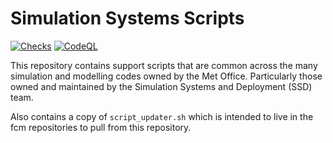 # Simulation Systems Scripts

[![Checks](https://github.com/MetOffice/SimSys_Scripts/actions/workflows/lint.yml/badge.svg)](https://github.com/MetOffice/SimSys_Scripts/actions/workflows/lint.yml)
[![CodeQL](https://github.com/MetOffice/SimSys_Scripts/actions/workflows/github-code-scanning/codeql/badge.svg)](https://github.com/MetOffice/SimSys_Scripts/actions/workflows/github-code-scanning/codeql)

This repository contains support scripts that are common across the many
simulation and modelling codes owned by the Met Office. Particularly those
owned and maintained by the Simulation Systems and Deployment (SSD) team.

Also contains a copy of `script_updater.sh` which is intended to live in the
fcm repositories to pull from this repository.
